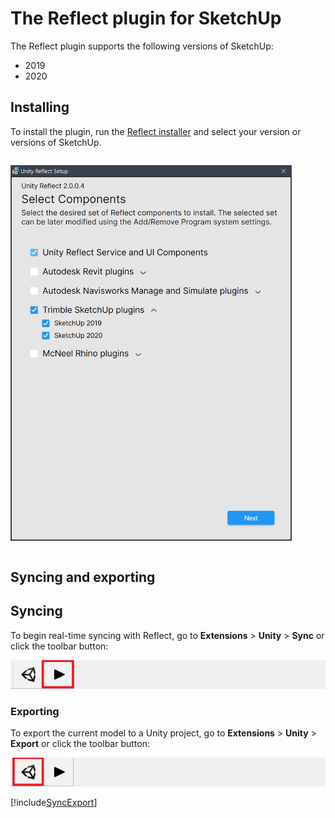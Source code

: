 # The Reflect plugin for SketchUp

The Reflect plugin supports the following versions of SketchUp:

* 2019
* 2020

## Installing

To install the plugin, run the [Reflect installer](../ReflectInstaller.md) and select your version or versions of SketchUp.

<img style="padding: 1em 0" width="450" alt="Unity Reflect installer" src="../images/1.3/InstallerSketchUp.png">

## Syncing and exporting

## Syncing

To begin real-time syncing with Reflect, go to **Extensions** > **Unity** > **Sync** or click the toolbar button:

![SketchUp Sync](../images/SketchupToolbar2.png)


### Exporting

To export the current model to a Unity project, go to **Extensions** > **Unity** > **Export** or click the toolbar button:

![SketchUp Export](../images/SketchupToolbar1.png)

[!include[SyncExport](../SyncExport.md)]
